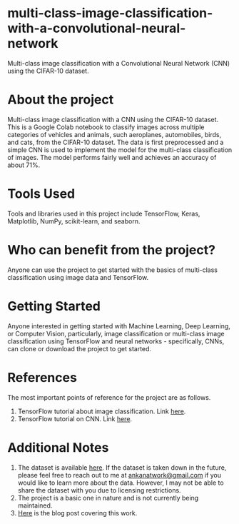 # multi-class-image-classification-with-a-convolutional-neural-network
Multi-class image classification with a Convolutional Neural Network (CNN) using the CIFAR-10 dataset.

# About the project
Multi-class image classification with a CNN using the CIFAR-10 dataset.
This is a Google Colab notebook to classify images across multiple categories of vehicles and animals, such aeroplanes, automobiles, birds, and cats, from the CIFAR-10 dataset. The data is first preprocessed and a simple CNN is used to implement the model for the multi-class classification of images. The model performs fairly well and achieves an accuracy of about 71%.

# Tools Used
Tools and libraries used in this project include TensorFlow, Keras, Matplotlib, NumPy, scikit-learn, and seaborn.

# Who can benefit from the project?
Anyone can use the project to get started with the basics of multi-class classification using image data and TensorFlow.

# Getting Started
Anyone interested in getting started with Machine Learning, Deep Learning, or Computer Vision, particularly, image classification or multi-class image classification using TensorFlow and neural networks - specifically, CNNs, can clone or download the project to get started.

# References
The most important points of reference for the project are as follows.
1. TensorFlow tutorial about image classification. Link [here](https://www.tensorflow.org/tutorials/images/classification).
2. TensorFlow tutorial on CNN. Link [here](https://www.tensorflow.org/tutorials/images/cnn).

# Additional Notes
1. The dataset is available [here](https://www.tensorflow.org/datasets/catalog/cifar10). If the dataset is taken down in the future, please feel free to reach out to me at ankanatwork@gmail.com if you would like to learn more about the data. However, I may not be able to share the dataset with you due to licensing restrictions.
2. The project is a basic one in nature and is not currently being maintained.
3. [Here](https://researchguy.in/multi-class-image-classification-using-a-convolutional-neural-network/) is the blog post covering this work.
